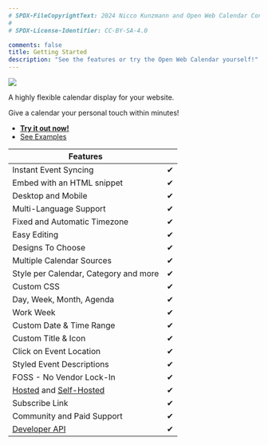 ```yaml
---
# SPDX-FileCopyrightText: 2024 Nicco Kunzmann and Open Web Calendar Contributors <https://open-web-calendar.quelltext.eu/>
#
# SPDX-License-Identifier: CC-BY-SA-4.0

comments: false
title: Getting Started
description: "See the features or try the Open Web Calendar yourself!"
---
```


![](/assets/img/logo/github-social-preview.svg)

A highly flexible calendar display for your website.

Give a calendar your personal touch within minutes!

- **[Try it out now!]({{link.web}})**
- [See Examples](templates)

| Features |  |
| --- | --- |
| Instant Event Syncing | <center>✔</center> |
| Embed with an HTML snippet | <center>✔</center> |
| Desktop and Mobile | <center>✔</center> |
| Multi-Language Support | <center>✔</center> |
| Fixed and Automatic Timezone | <center>✔</center> |
| Easy Editing | <center>✔</center> |
| Designs To Choose  | <center>✔</center> |
| Multiple Calendar Sources | <center>✔</center> |
| Style per Calendar, Category and more | <center>✔</center> |
| Custom CSS | <center>✔</center> |
| Day, Week, Month, Agenda | <center>✔</center> |
| Work Week | <center>✔</center> |
| Custom Date & Time Range | <center>✔</center> |
| Custom Title & Icon | <center>✔</center> |
| Click on Event Location | <center>✔</center> |
| Styled Event Descriptions | <center>✔</center> |
| FOSS - No Vendor Lock-In | <center>✔</center> |
| [Hosted]({{link.web}}) and [Self-Hosted](host/self.md) | <center>✔</center> |
| Subscribe Link | <center>✔</center> |
| Community and Paid Support | <center>✔</center> |
| [Developer API](dev/api.md) | <center>✔</center> |
